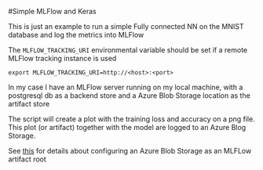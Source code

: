 #Simple MLFlow and Keras

This is just an example to run a simple Fully connected NN on the MNIST database
and log the metrics into MLFlow


The ```MLFLOW_TRACKING_URI``` environmental variable should be set if a remote MLFlow tracking instance is used

```export MLFLOW_TRACKING_URI=http://<host>:<port>```


In my case I have an MLFlow server running on my local machine, with a postgresql db as a backend store and a
Azure Blob Storage location as the artifact store  

The script will create a plot with the training loss and accuracy on a png file. This plot (or artifact) together
with the model are logged to an Azure Blog Storage.   

See [this](https://mlflow.org/docs/latest/tracking.html#azure-blob-storage) for details about configuring an Azure Blob
Storage as an MLFLow artifact root


